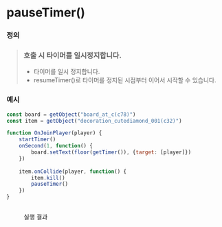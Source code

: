 # pauseTimer()

### 정의

> ### 호출 시 타이머를 일시정지합니다.
>
> * 타이머를 일시 정지합니다.
> * resumeTimer()로 타이머를 정지된 시점부터 이어서 시작할 수 있습니다.



### 예시

```javascript
const board = getObject("board_at_c(c78)")
const item = getObject("decoration_cutediamond_001(c32)")

function OnJoinPlayer(player) {
    startTimer()
    onSecond(1, function() {
        board.setText(floor(getTimer()), {target: [player]})
    })
    
    item.onCollide(player, function() {
        item.kill()
        pauseTimer()
    })
}
```

<figure><img src="../../../.gitbook/assets/화면_기록_2022-12-19_오후_5_36_30_AdobeExpress.gif" alt=""><figcaption><p>실행 결과</p></figcaption></figure>

